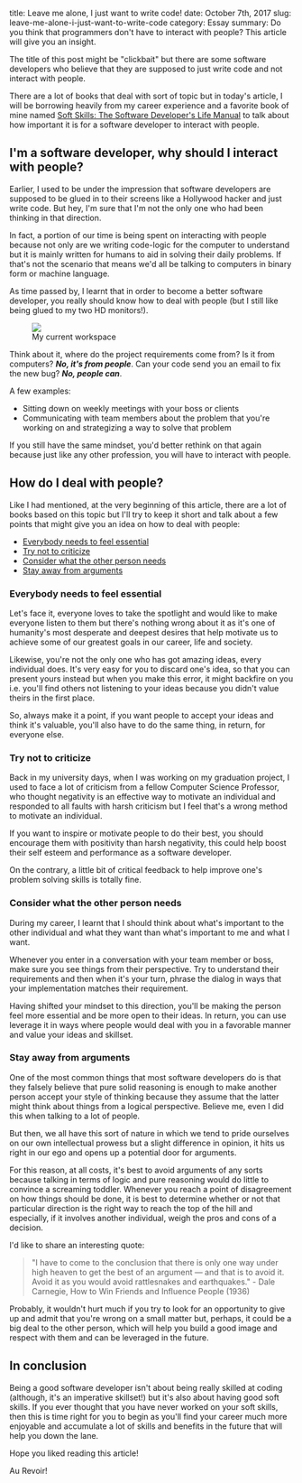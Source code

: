 title: Leave me alone, I just want to write code!
date: October 7th, 2017
slug: leave-me-alone-i-just-want-to-write-code
category: Essay
summary: Do you think that programmers don't have to interact with people? This article will give you an insight.

The title of this post might be "clickbait" but there are some software developers who believe that they are supposed to just write code and not interact with people.

There are a lot of books that deal with sort of topic but in today's article, I will be borrowing heavily from my career experience and a favorite book of mine named [Soft Skills: The Software Developer's Life Manual](https://www.amazon.com/Soft-Skills-software-developers-manual/dp/1617292397) to talk about how important it is for a software developer to interact with people.

## I'm a software developer, why should I interact with people?
Earlier, I used to be under the impression that software developers are supposed to be glued in to their screens like a Hollywood hacker and just write code. But hey, I'm sure that I'm not the only one who had been thinking in that direction.

In fact, a portion of our time is being spent on interacting with people because not only are we writing code-logic for the computer to understand but it is mainly written for humans to aid in solving their daily problems. If that's not the scenario that means we'd all be talking to computers in binary form or machine language.

As time passed by, I learnt that in order to become a better software developer, you really should know how to deal with people (but I still like being glued to my two HD monitors!).

<figure>
    <img src="/static/images/workspace.png"/>
    <figcaption>My current workspace</figcaption>
</figure>

Think about it, where do the project requirements come from? Is it from computers? ***No, it's from people***. Can your code send you an email to fix the new bug? ***No, people can***.

A few examples:

+ Sitting down on weekly meetings with your boss or clients
+ Communicating with team members about the problem that you're working on and strategizing a way to solve that problem

If you still have the same mindset, you'd better rethink on that again because just like any other profession, you will have to interact with people.

## How do I deal with people?
Like I had mentioned, at the very beginning of this article, there are a lot of books based on this topic but I'll try to keep it short and talk about a few points that might give you an idea on how to deal with people:

+ [Everybody needs to feel essential](#tip-1)
+ [Try not to criticize](#tip-2)
+ [Consider what the other person needs](#tip-3)
+ [Stay away from arguments](#tip-4)

### <a id="tip-1"></a> Everybody needs to feel essential
Let's face it, everyone loves to take the spotlight and would like to make everyone listen to them but there's nothing wrong about it as it's one of humanity's most desperate and deepest desires that help motivate us to achieve some of our greatest goals in our career, life and society.

Likewise, you're not the only one who has got amazing ideas, every individual does. It's very easy for you to discard one's idea, so that you can present yours instead but when you make this error, it might backfire on you i.e. you'll find others not listening to your ideas because you didn't value theirs in the first place.

So, always make it a point, if you want people to accept your ideas and think it's valuable, you'll also have to do the same thing, in return, for everyone else.

### <a id="tip-2"></a> Try not to criticize
Back in my university days, when I was working on my graduation project, I used to face a lot of criticism from a fellow Computer Science Professor, who thought negativity is an effective way to motivate an individual and responded to all faults with harsh criticism but I feel that's a wrong method to motivate an individual.

If you want to inspire or motivate people to do their best, you should encourage them with positivity than harsh negativity, this could help boost their self esteem and performance as a software developer.

On the contrary, a little bit of critical feedback to help improve one's problem solving skills is totally fine.

### <a id="tip-3"></a> Consider what the other person needs
During my career, I learnt that I should think about what's important to the other individual and what they want than what's important to me and what I want.

Whenever you enter in a conversation with your team member or boss, make sure you see things from their perspective. Try to understand their requirements and then when it's your turn, phrase the dialog in ways that your implementation matches their requirement.

Having shifted your mindset to this direction, you'll be making the person feel more essential and be more open to their ideas. In return, you can use leverage it in ways where people would deal with you in a favorable manner and value your ideas and skillset.

### <a id="tip-4"></a> Stay away from arguments
One of the most common things that most software developers do is that they falsely believe that pure solid reasoning is enough to make another person accept your style of thinking because they assume that the latter might think about things from a logical perspective. Believe me, even I did this when talking to a lot of people.

But then, we all have this sort of nature in which we tend to pride ourselves on our own intellectual prowess but a slight difference in opinion, it hits us right in our ego and opens up a potential door for arguments.

For this reason, at all costs, it's best to avoid arguments of any sorts because talking in terms of logic and pure reasoning would do little to convince a screaming toddler. Whenever you reach a point of disagreement on how things should be done, it is best to determine whether or not that particular direction is the right way to reach the top of the hill and especially, if it involves another individual, weigh the pros and cons of a decision.

I'd like to share an interesting quote:
>"I have to come to the conclusion that there is only one way under high heaven to get the best of an argument &mdash; and that is to avoid it. Avoid it as you would avoid rattlesnakes and earthquakes." - Dale Carnegie, How to Win Friends and Influence People (1936)

Probably, it wouldn't hurt much if you try to look for an opportunity to give up and admit that you're wrong on a small matter but, perhaps, it could be a big deal to the other person, which will help you build a good image and respect with them and can be leveraged in the future.

## In conclusion
Being a good software developer isn't about being really skilled at coding (although, it's an imperative skillset!) but it's also about having good soft skills. If you ever thought that you have never worked on your soft skills, then this is time right for you to begin as you'll find your career much more enjoyable and accumulate a lot of skills and benefits in the future that will help you down the lane.

Hope you liked reading this article!

Au Revoir!